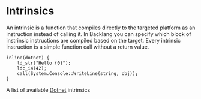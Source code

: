 # Intrinsics

An intrinsic is a function that compiles directly to the targeted platform as an instruction instead of calling it.
In Backlang you can specify which block of instrinsic instructions are compiled based on the target. Every intrinsic instruction is a simple function call without a return value.

```back
inline(dotnet) {
    ld_str("Hello {0}");
    ldc_i4(42);
    call(System.Console::WriteLine(string, obj));
}
```

A list of available [Dotnet](/#/learn/intrinsics_dotnet) intrinsics

